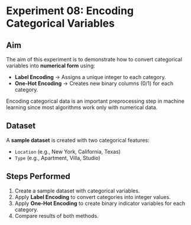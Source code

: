 # Experiment 08: Encoding Categorical Variables

## Aim
The aim of this experiment is to demonstrate how to convert categorical variables into **numerical form** using:  
- **Label Encoding** → Assigns a unique integer to each category.  
- **One-Hot Encoding** → Creates new binary columns (0/1) for each category.  

Encoding categorical data is an important preprocessing step in machine learning since most algorithms work only with numerical data.

## Dataset
A **sample dataset** is created with two categorical features:
- `Location` (e.g., New York, California, Texas)  
- `Type` (e.g., Apartment, Villa, Studio)  

## Steps Performed
1. Create a sample dataset with categorical variables.  
2. Apply **Label Encoding** to convert categories into integer values.  
3. Apply **One-Hot Encoding** to create binary indicator variables for each category.  
4. Compare results of both methods.  


